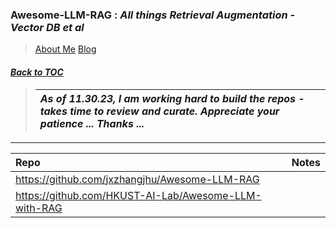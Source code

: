 ### Awesome-LLM-RAG : _All things Retrieval Augmentation - Vector DB et al_
> [About Me](https://www.linkedin.com/in/ksankar) [Blog](https://ksankar.medium.com)
#### _[Back to TOC](https://github.com/xsankar/Awesome-Awesome-LLM)_
> 
> |***As of 11.30.23, I am working hard to build the repos - takes time to review and curate. Appreciate your patience ... Thanks ...***|
> | :- |
> 
***
| Repo | Notes | 
| :- | :- |
| https://github.com/jxzhangjhu/Awesome-LLM-RAG | |
| https://github.com/HKUST-AI-Lab/Awesome-LLM-with-RAG | 
